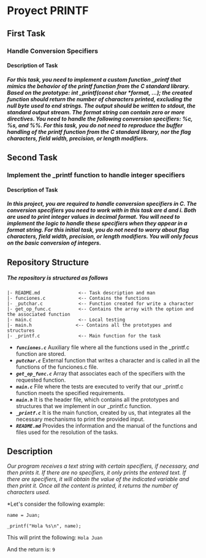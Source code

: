 # Proyect PRINTF

## First Task

### Handle Conversion Specifiers

#### Description of Task

##### For this task, you need to implement a custom function _printf that mimics the behavior of the printf function from the C standard library. Based on the prototype: int _printf(const char *format, ...); the created function should return the number of characters printed, excluding the null byte used to end strings. The output should be written to stdout, the standard output stream. The format string can contain zero or more directives. You need to handle the following conversion specifiers: %c, %s, and %%. For this task, you do not need to reproduce the buffer handling of the printf function from the C standard library, nor the flag characters, field width, precision, or length modifiers.


## Second Task

### Implement the _printf function to handle integer specifiers

#### Description of Task

##### In this project, you are required to handle conversion specifiers in C. The conversion specifiers you need to work with in this task are d and i. Both are used to print integer values in decimal format. You will need to implement the logic to handle these specifiers when they appear in a format string. For this initial task, you do not need to worry about flag characters, field width, precision, or length modifiers. You will only focus on the basic conversion of integers.

## Repository Structure
##### The repository is structured as follows

```text
|- README.md              <-- Task description and man
|- funciones.c            <-- Contains the functions
|- _putchar.c             <-- Function created for write a character
|- get_op_func.c          <-- Contains the array with the option and the associated function
|- main.c                 <-- Local testing
|- main.h                <-- Contains all the prototypes and structures
|- _printf.c              <-- Main function for the task
```

- **_`funciones.c`_** Auxiliary file where all the functions used in the _printf.c function are stored.
- **_`putchar.c`_** External function that writes a character and is called in all the functions of the funciones.c file.
- **_`get_op_func.c`_** Array that associates each of the specifiers with the requested function.
- **_`main.c`_** File where the tests are executed to verify that our _printf.c function meets the specified requirements.
- **_`main.h`_** It is the header file, which contains all the prototypes and structures that we implement in our _printf.c function.
- **_`_printf.c`_** It is the main function, created by us, that integrates all the necessary mechanisms to print the provided input.
- **_`README.md`_** Provides the information and the manual of the functions and files used for the resolution of the tasks.


## Description

*Our program receives a text string with certain specifiers, if necessary, and then prints it. If there are no specifiers, it only prints the entered text. If there are specifiers, it will obtain the value of the indicated variable and then print it. Once all the content is printed, it returns the number of characters used.*


*Let's consider the following example: 

```text
name = Juan;

_printf("Hola %s\n", name);

```
This will print the following: `Hola Juan`

And the return is: `9`

